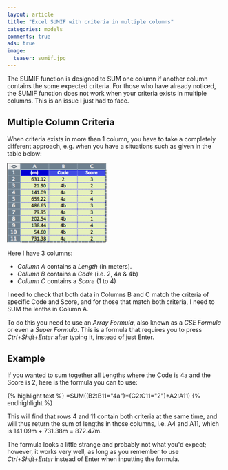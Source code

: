```yaml
---
layout: article
title: "Excel SUMIF with criteria in multiple columns"
categories: models
comments: true
ads: true
image:
  teaser: sumif.jpg
---
```


The SUMIF function is designed to SUM one column if another column contains the some expected criteria.  For those who have already noticed, the SUMIF function does not work when your criteria exists in multiple columns.  This is an issue I just had to face.

## Multiple Column Criteria

When criteria exists in more than 1 column, you have to take a completely different approach, e.g. when you have a situations such as given in the table below:

<img src="/images/excel-sumif.png" alt="Excel SUMIF" width="230px" border="0"/>

Here I have 3 columns:

* *Column A* contains a *Length* (in meters).
* *Column B* contains a *Code* (i.e. 2, 4a & 4b)
* *Column C* contains a *Score* (1 to 4)

I need to check that both data in Columns B and C match the criteria of specific Code and Score, and for those that match both criteria, I need to SUM the lenths in Column A.

To do this you need to use an *Array Formula*, also known as a *CSE Formula* or even a *Super Formula*.  This is a formula that requires you to press *Ctrl+Shift+Enter* after typing it, instead of just Enter.

## Example

If you wanted to sum together all Lengths where the Code is 4a and the Score is 2, here is the formula you can to use:

{% highlight text %}
=SUM((B2:B11="4a")*(C2:C11="2")*A2:A11)
{% endhighlight %}

This will find that rows 4 and 11 contain both criteria at the same time, and will thus return the sum of lengths in those columns, i.e. A4 and A11, which is 141.09m + 731.38m = 872.47m.

The formula looks a little strange and probably not what you'd expect; however, it works very well, as long as you remember to use *Ctrl+Shift+Enter* instead of Enter when inputting the formula.

